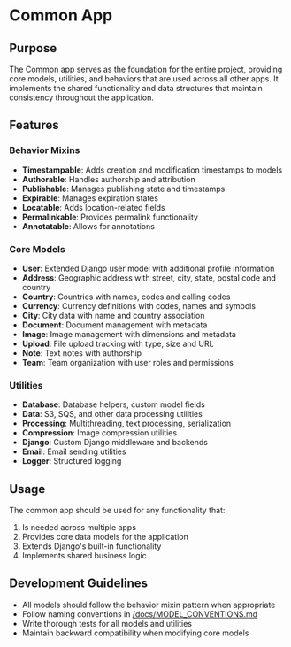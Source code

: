 # Common App

## Purpose

The Common app serves as the foundation for the entire project, providing core models, utilities, and behaviors that are used across all other apps. It implements the shared functionality and data structures that maintain consistency throughout the application.

## Features

### Behavior Mixins

- **Timestampable**: Adds creation and modification timestamps to models
- **Authorable**: Handles authorship and attribution 
- **Publishable**: Manages publishing state and timestamps
- **Expirable**: Manages expiration states
- **Locatable**: Adds location-related fields
- **Permalinkable**: Provides permalink functionality
- **Annotatable**: Allows for annotations

### Core Models

- **User**: Extended Django user model with additional profile information
- **Address**: Geographic address with street, city, state, postal code and country
- **Country**: Countries with names, codes and calling codes
- **Currency**: Currency definitions with codes, names and symbols
- **City**: City data with name and country association
- **Document**: Document management with metadata
- **Image**: Image management with dimensions and metadata
- **Upload**: File upload tracking with type, size and URL
- **Note**: Text notes with authorship
- **Team**: Team organization with user roles and permissions

### Utilities

- **Database**: Database helpers, custom model fields
- **Data**: S3, SQS, and other data processing utilities
- **Processing**: Multithreading, text processing, serialization
- **Compression**: Image compression utilities
- **Django**: Custom Django middleware and backends
- **Email**: Email sending utilities
- **Logger**: Structured logging

## Usage

The common app should be used for any functionality that:

1. Is needed across multiple apps
2. Provides core data models for the application
3. Extends Django's built-in functionality
4. Implements shared business logic

## Development Guidelines

- All models should follow the behavior mixin pattern when appropriate
- Follow naming conventions in [/docs/MODEL_CONVENTIONS.md](/docs/MODEL_CONVENTIONS.md)
- Write thorough tests for all models and utilities
- Maintain backward compatibility when modifying core models